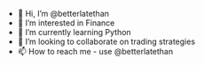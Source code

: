 - 👋 Hi, I’m @betterlatethan
- 👀 I’m interested in Finance
- 🌱 I’m currently learning Python
- 💞️ I’m looking to collaborate on trading strategies
- 📫 How to reach me - use @betterlatethan

<!---
betterlatethan/betterlatethan is a ✨ special ✨ repository because its `README.md` (this file) appears on your GitHub profile.
You can click the Preview link to take a look at your changes.
--->
